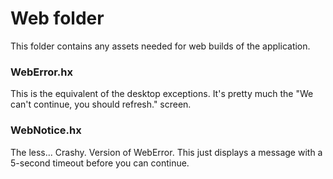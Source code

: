 # Web folder

This folder contains any assets needed for web builds of the application.

### WebError.hx

This is the equivalent of the desktop exceptions. It's pretty much the "We can't continue, you should refresh." screen.

### WebNotice.hx

The less... Crashy. Version of WebError. This just displays a message with a 5-second timeout before you can continue.